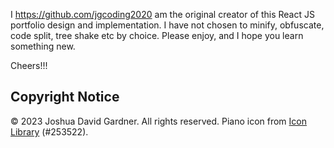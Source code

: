 I https://github.com/jgcoding2020 am the original creator of this React JS portfolio design and implementation. I have not chosen to minify, obfuscate, code split, tree shake etc by choice. Please enjoy, and I hope you learn something new.

Cheers!!!

## Copyright Notice

© 2023 Joshua David Gardner. All rights reserved.
Piano icon from [Icon Library](https://icon-library.com/icon/piano-icon-png-4.html.html) (#253522).